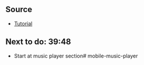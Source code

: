 ## Source
 - [Tutorial](https://www.youtube.com/watch?v=4UZXco8rZSE&t=260s)




## Next to do: 39:48
 - Start at music player section# mobile-music-player
